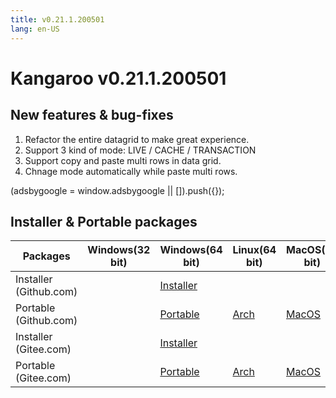 ```yaml
---
title: v0.21.1.200501
lang: en-US
---
```


# Kangaroo v0.21.1.200501

## New features & bug-fixes
1. Refactor the entire datagrid to make great experience.
2. Support 3 kind of mode: LIVE / CACHE / TRANSACTION
3. Support copy and paste multi rows in data grid.
4. Chnage mode automatically while paste multi rows.

<div>
    <script2 type="text/javascript" async="true" src="https://pagead2.googlesyndication.com/pagead/js/adsbygoogle.js" />
    <ins class="adsbygoogle"
        style="display:block; text-align:center;"
        data-ad-layout="in-article"
        data-ad-format="fluid"
        data-ad-client="ca-pub-3975819313740938"
        data-ad-slot="6760827895"></ins>
    <script2 type="text/javascript">
        (adsbygoogle = window.adsbygoogle || []).push({});
    </script2>
</div>


## Installer & Portable packages

| Packages        | Windows(32 bit) | Windows(64 bit) | Linux(64 bit)   | MacOS(64 bit)   |
|-----------------|-----------------|-----------------|-----------------|-----------------|
| Installer<br/>(Github.com) | | [Installer](https://github.com/dbkangaroo/kangaroo/releases/download/v0.21.1.200501/Kangaroo_0.21.1.200501_win64.exe) | | |
| Portable<br/>(Github.com)  | | [Portable](https://github.com/dbkangaroo/kangaroo/releases/download/v0.21.1.200501/Kangaroo_0.21.1.200501_win64.7z) | [Arch](https://github.com/dbkangaroo/kangaroo/releases/download/v0.21.1.200501/Kangaroo_0.21.1.200501_arch.zip) | [MacOS](https://github.com/dbkangaroo/kangaroo/releases/download/v0.21.1.200501/Kangaroo_0.21.1.200501_macos.zip) |
| Installer<br/>(Gitee.com) | | [Installer](https://gitee.com/dbkangaroo/kangaroo/attach_files/377250/download) | | |
| Portable<br/>(Gitee.com)  | | [Portable](https://gitee.com/dbkangaroo/kangaroo/attach_files/377256/download) | [Arch](https://gitee.com/dbkangaroo/kangaroo/attach_files/377248/download) | [MacOS](https://gitee.com/dbkangaroo/kangaroo/attach_files/377249/download) |